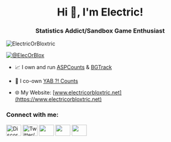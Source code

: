 <h1 align="center">Hi 👋, I'm Electric!</h1>
<h3 align="center">Statistics Addict/Sandbox Game Enthusiast</h3>

<p align="left"> <img src="https://komarev.com/ghpvc/?username=ElectricOrBloxtric&label=Profile%20views&color=0e75b6&style=flat" alt="ElectricOrBloxtric" /> </p>

<p align="left"> <a href="https://twitter.com/ElecOrBlox" target="blank"><img src="https://img.shields.io/twitter/follow/ElecOrBlox?logo=twitter&style=for-the-badge" alt="@ElecOrBlox" /></a></p>

- 📈 I own and run [ASPCounts](https://aspcounts.com) & [BGTrack](https://bgtrack.net)

- 🔢 I co-own [YAB ?! Counts](https://yabcounts.com)

- 🌐 My Website: [www.electricorbloxtric.net](https://www.electricorbloxtric.net)
  
<h3 align="left">Connect with me:</h3>
<p align="left">
<a href="https://www.electricorbloxtric.net/links/discord" target="blank"><img align="center" src="https://www.electricorbloxtric.net/images/logos/discord.png" alt="Discord" height="30" width="40" /></a>
<a href="https://www.electricorbloxtric.net/links/twitter" target="blank"><img align="center" src="https://www.electricorbloxtric.net/images/logos/twitter.png" alt="Twitter/X" height="30" width="40" /></a>
<a href="https://www.electricorbloxtric.net/links/youtube" target="blank"><img align="center" src="https://www.electricorbloxtric.net/images/logos/youtube.png" alt="" alt="YouTube" height="30" width="40" /></a>  
<a href="https://www.electricorbloxtric.net/links/rumble" target="blank"><img align="center" src="https://www.electricorbloxtric.net/images/logos/rumble.png" alt="" alt="Rumble" height="30" width="40" /></a>
<a href="https://www.electricorbloxtric.net/links/instagram" target="blank"><img align="center" src="https://www.electricorbloxtric.net/images/logos/instagram.png" alt="" alt="Instagram" height="30" width="40" /></a>
</p>
